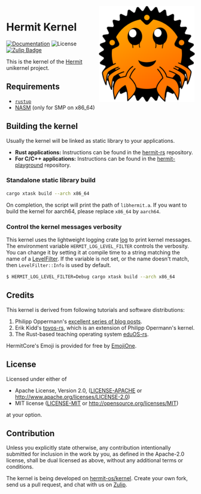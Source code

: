 <img width="256" align="right" src="https://github.com/hermit-os/.github/blob/main/img/Hermit.svg" />

# Hermit Kernel

[![Documentation](https://img.shields.io/badge/docs-latest-blue.svg)](https://hermit-os.github.io/kernel/hermit/)
![License](https://img.shields.io/badge/license-MIT%2FApache--2.0-blue)
[![Zulip Badge](https://img.shields.io/badge/chat-hermit-57A37C?logo=zulip)](https://hermit.zulipchat.com/)

This is the kernel of the [Hermit](https://github.com/hermit-os) unikernel project.

## Requirements

* [`rustup`](https://www.rust-lang.org/tools/install)
* [NASM](https://nasm.us/) (only for SMP on x86_64)

## Building the kernel

Usually the kernel will be linked as static library to your applications.

- **Rust applications:** Instructions can be found in the [hermit-rs](https://github.com/hermit-os/hermit-rs) repository.
- **For C/C++ applications:** Instructions can be found in the [hermit-playground](https://github.com/hermit-os/hermit-playground) repository.
 

### Standalone static library build

```sh
cargo xtask build --arch x86_64
```

On completion, the script will print the path of `libhermit.a`.
If you want to build the kernel for aarch64, please replace `x86_64` by `aarch64`.

### Control the kernel messages verbosity

This kernel uses the lightweight logging crate [log](https://github.com/rust-lang/log) to print kernel messages.
The environment variable `HERMIT_LOG_LEVEL_FILTER` controls the verbosity. 
You can change it by setting it at compile time to a string matching the name of a [LevelFilter](https://docs.rs/log/0.4.8/log/enum.LevelFilter.html).
If the variable is not set, or the name doesn't match, then `LevelFilter::Info` is used by default.

```sh
$ HERMIT_LOG_LEVEL_FILTER=Debug cargo xtask build --arch x86_64
```

## Credits

This kernel is derived from following tutorials and software distributions:

1. Philipp Oppermann's [excellent series of blog posts][opp].
2. Erik Kidd's [toyos-rs][kidd], which is an extension of Philipp Opermann's kernel.
3. The Rust-based teaching operating system [eduOS-rs][eduos].

[opp]: http://blog.phil-opp.com/
[kidd]: http://www.randomhacks.net/bare-metal-rust/
[eduos]: http://rwth-os.github.io/eduOS-rs/

HermitCore's Emoji is provided for free by [EmojiOne](https://www.gfxmag.com/crab-emoji-vector-icon/).

## License

Licensed under either of

* Apache License, Version 2.0, ([LICENSE-APACHE](LICENSE-APACHE) or http://www.apache.org/licenses/LICENSE-2.0)
* MIT license ([LICENSE-MIT](LICENSE-MIT) or http://opensource.org/licenses/MIT)

at your option.

## Contribution

Unless you explicitly state otherwise, any contribution intentionally submitted for inclusion in the work by you, as defined in the Apache-2.0 license, shall be dual licensed as above, without any additional terms or conditions.

The kernel is being developed on [hermit-os/kernel](https://github.com/hermit-os/kernel).
Create your own fork, send us a pull request, and chat with us on [Zulip](https://hermit.zulipchat.com/).
